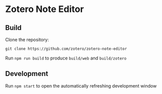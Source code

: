 # Zotero Note Editor

## Build
Clone the repository:

```
git clone https://github.com/zotero/zotero-note-editor
```

Run `npm run build` to produce `build/web` and `build/zotero`

## Development
Run `npm start` to open the automatically refreshing development window
